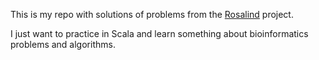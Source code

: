 This is my repo with solutions of problems from the [Rosalind](http://rosalind.info/) project. 

I just want to practice in Scala and learn something about bioinformatics problems and algorithms.